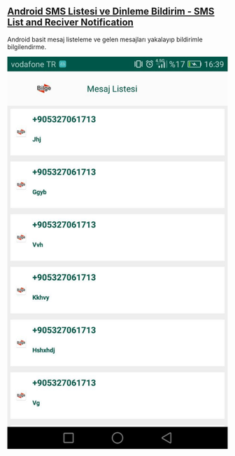 
## [Android SMS Listesi ve Dinleme Bildirim - SMS List and Reciver Notification](https://github.com/cemocanon/Android-SMS-Listesi-ve-Dinleme-Bildirim---SMS-List-and-Reciver-Notification)

Android basit mesaj listeleme ve gelen mesajları yakalayıp bildirimle bilgilendirme.

![enter image description here](https://github.com/cemocanon/Android-SMS-Listesi-ve-Dinleme-Bildirim---SMS-List-and-Reciver-Notification/blob/master/androidmesajlistesi.jpg?raw=true)
